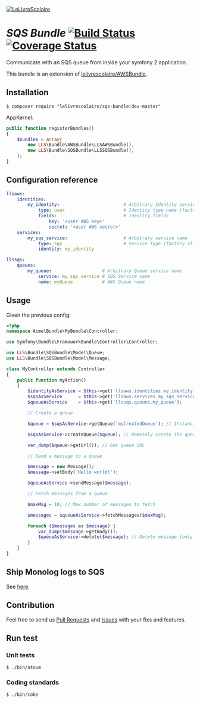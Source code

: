[![LeLivreScolaire](http://h2010.associationhec.com/images/news/logo-officiel-jpeg.jpg)](http://www.lelivrescolaire.fr)

# *SQS Bundle* [![Build Status](https://secure.travis-ci.org/lelivrescolaire/SQSBundle.png?branch=master)](http://travis-ci.org/lelivrescolaire/SQSBundle) [![Coverage Status](https://coveralls.io/repos/lelivrescolaire/SQSBundle/badge.png?branch=master)](https://coveralls.io/r/lelivrescolaire/SQSBundle?branch=master)

Communicate with an SQS queue from inside your symfony 2 application.

This bundle is an extension of [lelivrescolaire/AWSBundle](https://github.com/lelivrescolaire/AWSBundle).

## Installation

```shell
$ composer require "lelivrescolaire/sqs-bundle:dev-master"
```

AppKernel:

```php
public function registerBundles()
{
    $bundles = array(
        new LLS\Bundle\AWSBundle\LLSAWSBundle(),
        new LLS\Bundle\SQSBundle\LLSSQSBundle(),
    );
}
```

## Configuration reference

```yml
llsaws:
    identities:
        my_identity:                        # Arbitrary Identity service name
            type: user                      # Identity type name (factory alias)
            fields:                         # Identity fields
                key: '<user AWS key>'
                secret: '<user AWS secret>'
    services:
        my_sqs_service:                     # Arbitrary service name
            type: sqs                       # Service Type (factory alias)
            identity: my_identity

llssqs:
    queues:
        my_queue:                   # Arbitrary Queue service name
            service: my_sqs_service # SQS Service name
            name: myQueue           # AWS Queue name
```

## Usage

Given the previous config:

```php
<?php
namespace Acme\Bundle\MyBundle\Controller;

use Symfony\Bundle\FrameworkBundle\Controller\Controller;

use LLS\Bundle\SQSBundle\Model\Queue;
use LLS\Bundle\SQSBundle\Model\Message;

class MyController extends Controller
{
    public function myAction()
    {
        $identityAsService = $this->get('llsaws.identities.my_identity');
        $sqsAsService      = $this->get('llsaws.services.my_sqs_service');
        $queueAsService    = $this->get('llssqs.queues.my_queue');

        // Create a queue

        $queue = $sqsAsService->getQueue('myCreatedQueue'); // Instanciate Queue

        $sqsAsService->createQueue($queue); // Remotely create the queue

        var_dump($queue->getUrl()); // Get queue URL

        // Send a message to a queue

        $message = new Message();
        $message->setBody('Hello world!');

        $queueAsService->sendMessage($message);

        // Fetch messages from a queue

        $maxMsg = 10; // Max number of messages to fetch

        $messages = $queueAsService->fetchMessages($maxMsg);

        foreach ($messages as $message) {
            var_dump($message->getBody());
            $queueAsService->delete($message); // Delete message (only works for fetched Messages)
        }
    }
}
```

## Ship Monolog logs to SQS

See [here](https://github.com/lelivrescolaire/MonologExtraBundle/blob/master/Resources/doc/Handlers/sqs_handler.md).

## Contribution

Feel free to send us [Pull Requests](https://github.com/lelivrescolaire/SQSBundle/compare) and [Issues](https://github.com/lelivrescolaire/SQSBundle/issues/new) with your fixs and features.

## Run test

### Unit tests

```shell
$ ./bin/atoum
```

### Coding standards

```shell
$ ./bin/coke
```
